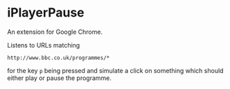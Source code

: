 # iPlayerPause

An extension for Google Chrome.

Listens to URLs matching

    http://www.bbc.co.uk/programmes/*

for the key `p` being pressed and simulate a click on something which
should either play or pause the programme.

